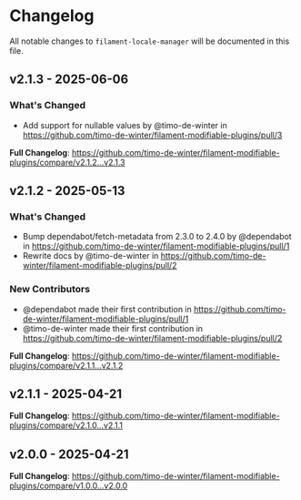 # Changelog

All notable changes to `filament-locale-manager` will be documented in this file.

## v2.1.3 - 2025-06-06

### What's Changed

* Add support for nullable values by @timo-de-winter in https://github.com/timo-de-winter/filament-modifiable-plugins/pull/3

**Full Changelog**: https://github.com/timo-de-winter/filament-modifiable-plugins/compare/v2.1.2...v2.1.3

## v2.1.2 - 2025-05-13

### What's Changed

* Bump dependabot/fetch-metadata from 2.3.0 to 2.4.0 by @dependabot in https://github.com/timo-de-winter/filament-modifiable-plugins/pull/1
* Rewrite docs by @timo-de-winter in https://github.com/timo-de-winter/filament-modifiable-plugins/pull/2

### New Contributors

* @dependabot made their first contribution in https://github.com/timo-de-winter/filament-modifiable-plugins/pull/1
* @timo-de-winter made their first contribution in https://github.com/timo-de-winter/filament-modifiable-plugins/pull/2

**Full Changelog**: https://github.com/timo-de-winter/filament-modifiable-plugins/compare/v2.1.1...v2.1.2

## v2.1.1 - 2025-04-21

**Full Changelog**: https://github.com/timo-de-winter/filament-modifiable-plugins/compare/v2.1.0...v2.1.1

## v2.0.0 - 2025-04-21

**Full Changelog**: https://github.com/timo-de-winter/filament-modifiable-plugins/compare/v1.0.0...v2.0.0
